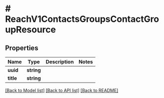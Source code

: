 # # ReachV1ContactsGroupsContactGroupResource

## Properties

Name | Type | Description | Notes
------------ | ------------- | ------------- | -------------
**uuid** | **string** |  |
**title** | **string** |  |

[[Back to Model list]](../../README.md#models) [[Back to API list]](../../README.md#endpoints) [[Back to README]](../../README.md)
